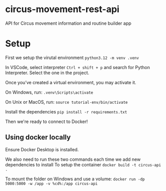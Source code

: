 # circus-movement-rest-api
API for Circus movement information and routine builder app

# Setup
First we setup the virutal environment
`python3.12 -m venv .venv`

In VSCode, select interpreter
`Ctrl + shift + p` and search for Python Interpreter. Select the one in the project.

Once you’ve created a virtual environment, you may activate it.

On Windows, run:
`.venv\Scripts\activate`

On Unix or MacOS, run:
`source tutorial-env/bin/activate`

Install the dependencies
`pip install -r requirements.txt`

Then we're ready to connect to Docker!


## Using docker locally
Ensure Docker Desktop is installed. 

We also need to run these two commands each time we add new dependencies to install
To setup the container `docker build -t circus-api .`


To mount the folder on Windows and use a volume:
`docker run -dp 5000:5000 -w /app -v %cd%:/app circus-api `